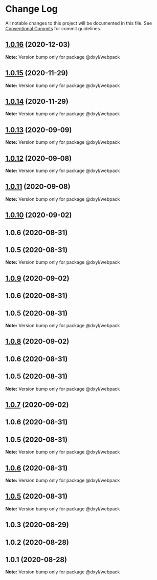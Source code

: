 # Change Log

All notable changes to this project will be documented in this file.
See [Conventional Commits](https://conventionalcommits.org) for commit guidelines.

## [1.0.16](https://github.com/fanyonglong/DxWebpack/compare/@dxyl/webpack@1.0.15...@dxyl/webpack@1.0.16) (2020-12-03)

**Note:** Version bump only for package @dxyl/webpack






## [1.0.15](https://github.com/fanyonglong/DxWebpack/compare/@dxyl/webpack@1.0.14...@dxyl/webpack@1.0.15) (2020-11-29)

**Note:** Version bump only for package @dxyl/webpack





## [1.0.14](https://github.com/fanyonglong/DxWebpack/compare/@dxyl/webpack@1.0.13...@dxyl/webpack@1.0.14) (2020-11-29)

**Note:** Version bump only for package @dxyl/webpack






## [1.0.13](https://github.com/fanyonglong/DxWebpack/compare/@dxyl/webpack@1.0.12...@dxyl/webpack@1.0.13) (2020-09-09)

**Note:** Version bump only for package @dxyl/webpack





## [1.0.12](https://github.com/fanyonglong/DxWebpack/compare/@dxyl/webpack@1.0.11...@dxyl/webpack@1.0.12) (2020-09-08)

**Note:** Version bump only for package @dxyl/webpack





## [1.0.11](https://github.com/fanyonglong/DxWebpack/compare/@dxyl/webpack@1.0.10...@dxyl/webpack@1.0.11) (2020-09-08)

**Note:** Version bump only for package @dxyl/webpack





## [1.0.10](https://github.com/fanyonglong/DxWebpack/compare/@dxyl/webpack@1.0.3...@dxyl/webpack@1.0.10) (2020-09-02)



## 1.0.6 (2020-08-31)



## 1.0.5 (2020-08-31)

**Note:** Version bump only for package @dxyl/webpack





## [1.0.9](https://github.com/fanyonglong/DxWebpack/compare/@dxyl/webpack@1.0.3...@dxyl/webpack@1.0.9) (2020-09-02)



## 1.0.6 (2020-08-31)



## 1.0.5 (2020-08-31)

**Note:** Version bump only for package @dxyl/webpack





## [1.0.8](https://github.com/fanyonglong/DxWebpack/compare/@dxyl/webpack@1.0.3...@dxyl/webpack@1.0.8) (2020-09-02)



## 1.0.6 (2020-08-31)



## 1.0.5 (2020-08-31)

**Note:** Version bump only for package @dxyl/webpack





## [1.0.7](https://github.com/fanyonglong/DxWebpack/compare/@dxyl/webpack@1.0.3...@dxyl/webpack@1.0.7) (2020-09-02)



## 1.0.6 (2020-08-31)



## 1.0.5 (2020-08-31)

**Note:** Version bump only for package @dxyl/webpack





## [1.0.6](https://github.com/fanyonglong/DxWebpack/compare/v1.0.5...v1.0.6) (2020-08-31)

**Note:** Version bump only for package @dxyl/webpack





## [1.0.5](https://github.com/fanyonglong/DxWebpack/compare/v1.0.2...v1.0.5) (2020-08-31)

**Note:** Version bump only for package @dxyl/webpack






## 1.0.3 (2020-08-29)



## 1.0.2 (2020-08-28)



## 1.0.1 (2020-08-28)

**Note:** Version bump only for package @dxyl/webpack

